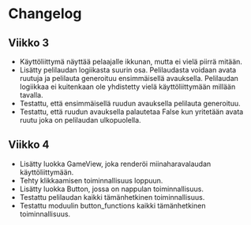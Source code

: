 # Changelog
## Viikko 3
* Käyttöliittymä näyttää pelaajalle ikkunan, mutta ei vielä piirrä mitään.
* Lisätty pelilaudan logiikasta suurin osa. Pelilaudasta voidaan avata ruutuja ja pelilauta generoituu ensimmäisellä avauksella. Pelilaudan logiikkaa ei kuitenkaan ole yhdistetty vielä käyttöliittymään millään tavalla.
* Testattu, että ensimmäisellä ruudun avauksella pelilauta generoituu.
* Testattu, että ruudun avauksella palautetaa False kun yritetään avata ruutu joka on pelilaudan ulkopuolella.
## Viikko 4
* Lisätty luokka GameView, joka renderöi miinaharavalaudan käyttöliittymään.
* Tehty klikkaamisen toiminnallisuus loppuun.
* Lisätty luokka Button, jossa on nappulan toiminnallisuus.
* Testattu pelilaudan kaikki tämänhetkinen toiminnallisuus.
* Testattu moduulin button_functions kaikki tämänhetkinen toiminnallisuus.
